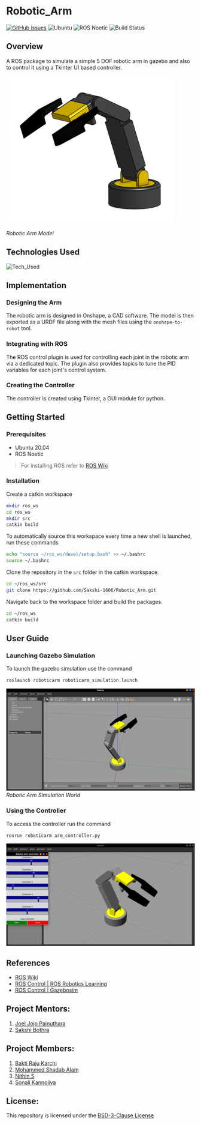 # Robotic_Arm

[![GitHub issues](https://img.shields.io/github/issues/Sakshi-1606/Robotic_Arm?color=red&label=Issues&style=flat)](https://github.com/Sakshi-1606/Robotic_Arm/issues)
![Ubuntu](https://img.shields.io/badge/Ubuntu%2020.04-%E2%9C%94-blue)
![ROS Noetic](https://img.shields.io/badge/ROS%20Noetic-%E2%9C%94-blue)
![Build Status](https://github.com/Sakshi-1606/Robotic_Arm/actions/workflows/ros-ci.yml/badge.svg)

## Overview
A ROS package to simulate a simple 5 DOF robotic arm in gazebo and also to control it using a Tkinter UI based controller.

![Robot Model](assets/model.png)

*Robotic Arm Model*

## Technologies Used

![Tech_Used](https://skills.thijs.gg/icons?i=ros,py&theme=dark)

## Implementation

### Designing the Arm

The robotic arm is designed in Onshape, a CAD software. The model is then exported as a URDF file along with the mesh files using the ```onshape-to-robot``` tool.

### Integrating with ROS

The ROS control plugin is used for controlling each joint in the robotic arm via a dedicated topic. The plugin also provides topics to tune the PID variables for each joint's control system.

### Creating the Controller

The controller is created using Tkinter, a GUI module for python.

## Getting Started

### Prerequisites

* Ubuntu 20.04
* ROS Noetic 

> For installing ROS refer to [ROS Wiki](http://wiki.ros.org/noetic/Installation)

### Installation

Create a catkin workspace

```bash
mkdir ros_ws
cd ros_ws
mkdir src
catkin build
```
To automatically source this workspace every time a new shell is launched, run these commands

```bash
echo "source ~/ros_ws/devel/setup.bash" >> ~/.bashrc
source ~/.bashrc
```

Clone the repository in the `src` folder in the catkin workspace.

```bash
cd ~/ros_ws/src
git clone https://github.com/Sakshi-1606/Robotic_Arm.git
```

Navigate back to the workspace folder and build the packages.

```bash
cd ~/ros_ws
catkin build
```

## User Guide

### Launching Gazebo Simulation

To launch the gazebo simulation use the command

```bash
roslaunch roboticarm roboticarm_simulation.launch
```

![Simulation](assets/world.png)
<br>
*Robotic Arm Simulation World*

### Using the Controller

To access the controller run the command

```bash
rosrun roboticarm arm_controller.py 
```

![Simulation with Controller](assets/simulation.png)

## References

- [ROS Wiki](https://wiki.ros.org/Documentation)
- [ROS Control | ROS Robotics Learning](https://www.rosroboticslearning.com/ros-control)
- [ROS Control | Gazebosim](https://classic.gazebosim.org/tutorials?tut=ros_control)

## Project Mentors:

1. [Joel Jojo Painuthara](https://github.com/JoelJojoP)
2. [Sakshi Bothra](https://github.com/Sakshi-1606)

## Project Members:

1. [Bakti Raju Karchi](https://github.com/bhakti269)
2. [Mohammed Shadab Alam](https://github.com/flame-2005)
3. [Nithin S](https://github.com/Nithin1729S)
4. [Sonali Kannojiya](https://github.com/Sonali9867)

## License:

This repository is licensed under the [BSD-3-Clause License](https://github.com/Sakshi-1606/Robotic_Arm/blob/main/LICENSE)